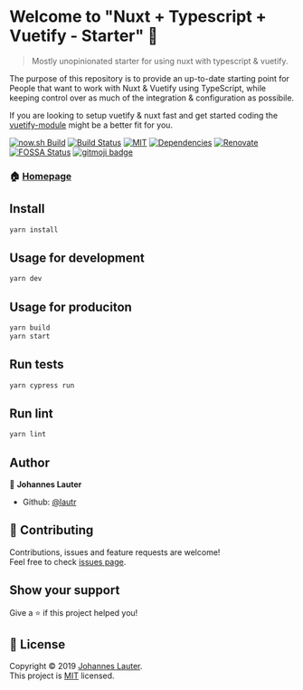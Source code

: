 # Welcome to "Nuxt + Typescript + Vuetify - Starter" 👋

> Mostly unopinionated starter for using nuxt with typescript & vuetify.

The purpose of this repository is to provide an up-to-date starting point for People that want to work with Nuxt & Vuetify using TypeScript,
while keeping control over as much of the integration & configuration as possibile.

If you are looking to setup vuetify & nuxt fast and get started coding the [vuetify-module](https://github.com/nuxt-community/vuetify-module) might be a better fit for you.

[![now.sh Build](https://badgen.net/badge/now.sh/master/black)](https://nuxt-typescript-vuetify-git-master.justhannes.now.sh/)
[![Build Status](https://travis-ci.org/lautr/nuxt-typescript-vuetify.svg?branch=master)](https://travis-ci.org/lautr/nuxt-typescript-vuetify)
[![MIT](https://img.shields.io/github/license/lautr/nuxt-typescript-vuetify.svg?style=flat)](https://github.com/lautr/nuxt-typescript-vuetify)
[![Dependencies](https://david-dm.org/lautr/nuxt-typescript-vuetify.svg)](https://david-dm.org/lautr/nuxt-typescript-vuetify)
[![Renovate](https://img.shields.io/badge/renovate-enabled-brightgreen.svg)](https://github.com/lautr/nuxt-typescript-vuetify)
[![FOSSA Status](https://app.fossa.io/api/projects/git%2Bgithub.com%2Flautr%2Fnuxt-typescript-vuetify.svg?type=shield)](https://app.fossa.io/projects/git%2Bgithub.com%2Flautr%2Fnuxt-typescript-vuetify?ref=badge_shield)
[![gitmoji badge](https://img.shields.io/badge/gitmoji-%20😜%20😍-FFDD67.svg?style=flat-square)](https://github.com/carloscuesta/gitmoji)

### 🏠 [Homepage](https://github.com/lautr/nuxt-typescript-vuetify)

## Install

```sh
yarn install
```

## Usage for development

```sh
yarn dev
```

## Usage for produciton

```sh
yarn build
yarn start
```

## Run tests

```sh
yarn cypress run
```

## Run lint

```sh
yarn lint
```

## Author

👤 **Johannes Lauter**

* Github: [@lautr](https://github.com/lautr)

## 🤝 Contributing

Contributions, issues and feature requests are welcome!<br />Feel free to check [issues page](https://github.com/lautr/nuxt-typescript-vuetify/issues).

## Show your support

Give a ⭐️ if this project helped you!

## 📝 License

Copyright © 2019 [Johannes Lauter](https://github.com/lautr).<br />
This project is [MIT](https://github.com/lautr/nuxt-typescript-vuetify/blob/master/LICENSE) licensed.
